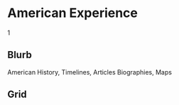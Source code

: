 # American Experience

1

## Blurb

American History, Timelines, Articles Biographies, Maps

## Grid
